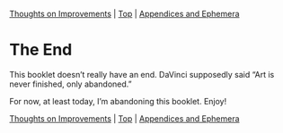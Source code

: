 [Thoughts on Improvements](22.html) | [Top](index.html) | [Appendices and Ephemera](24.html)

# The End #

This booklet doesn’t really have an end. DaVinci supposedly said “Art is never finished, only abandoned.”

For now, at least today, I’m abandoning this booklet. Enjoy!



[Thoughts on Improvements](22.html) | [Top](index.html) | [Appendices and Ephemera](24.html)




[ScreenShot2018-06-17at54341AM]: ScreenShot2018-06-17at54341AM.png

[ScreenShot2018-06-15at34845AM]: ScreenShot2018-06-15at34845AM.png

[ScreenShot2018-06-15at35655AM]: ScreenShot2018-06-15at35655AM.png

[ScreenShot2018-06-15at35933AM]: ScreenShot2018-06-15at35933AM.png

[ScreenShot2018-06-15at41513AM]: ScreenShot2018-06-15at41513AM.png

[ScreenShot2018-06-15at43151AM]: ScreenShot2018-06-15at43151AM.png

[ScreenShot2018-06-15at43300AM]: ScreenShot2018-06-15at43300AM.png

[ScreenShot2018-06-15at43419AM]: ScreenShot2018-06-15at43419AM.png

[ScreenShot2018-06-15at43550AM]: ScreenShot2018-06-15at43550AM.png

[ScreenShot2018-06-15at45351AM]: ScreenShot2018-06-15at45351AM.png

[ScreenShot2018-06-15at45543AM]: ScreenShot2018-06-15at45543AM.png

[ScreenShot2018-06-15at50722AM]: ScreenShot2018-06-15at50722AM.png

[ScreenShot2018-06-15at51250AM]: ScreenShot2018-06-15at51250AM.png

[ScreenShot2018-06-15at51454AM]: ScreenShot2018-06-15at51454AM.png

[ScreenShot2018-06-15at92421AM]: ScreenShot2018-06-15at92421AM.png

[ScreenShot2018-06-15at95953AM]: ScreenShot2018-06-15at95953AM.png

[ScreenShot2018-06-16at74710AM]: ScreenShot2018-06-16at74710AM.png

[ScreenShot2018-06-17at64119AM]: ScreenShot2018-06-17at64119AM.png

[ScreenShot2018-06-17at70530AM]: ScreenShot2018-06-17at70530AM.png

[ScreenShot2018-06-17at81328PM]: ScreenShot2018-06-17at81328PM.png

[ScreenShot2018-06-18at94526AM]: ScreenShot2018-06-18at94526AM.png

[ScreenShot2018-06-19at80328PM]: ScreenShot2018-06-19at80328PM.png

[ScreenShot2018-06-22at101952AM]: ScreenShot2018-06-22at101952AM.png

[ScreenShot2018-06-22at102316AM]: ScreenShot2018-06-22at102316AM.png

[ScreenShot2018-06-22at103031AM]: ScreenShot2018-06-22at103031AM.png

[ScreenShot2018-06-22at103054AM]: ScreenShot2018-06-22at103054AM.png

[ScreenShot2018-06-22at103500AM]: ScreenShot2018-06-22at103500AM.png

[ScreenShot2018-06-22at104957AM]: ScreenShot2018-06-22at104957AM.png

[ScreenShot2018-06-22at110544AM]: ScreenShot2018-06-22at110544AM.png

[ScreenShot2018-06-23at52634AM]: ScreenShot2018-06-23at52634AM.png

[ScreenShot2018-06-24at92104PM]: ScreenShot2018-06-24at92104PM.png

[ScreenShot2018-06-24at92825PM]: ScreenShot2018-06-24at92825PM.png

[ScreenShot2018-06-24at92908PM]: ScreenShot2018-06-24at92908PM.png

[ScreenShot2018-06-26at102912AM]: ScreenShot2018-06-26at102912AM.png

[ScreenShot2018-06-17at60628AM]: ScreenShot2018-06-17at60628AM.png

